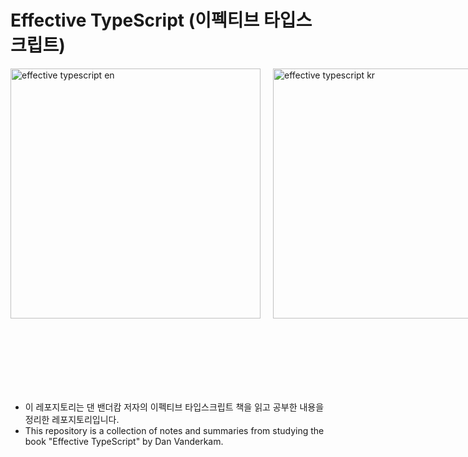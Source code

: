 # Effective TypeScript (이펙티브 타입스크립트)

<div style="display: flex; gap: 20px; height: 500px;">
  <img src="https://github.com/muilyang12/EffectiveTypeScript/assets/78548830/63c21b4b-3772-46b2-b39b-041670cd66b8" alt="effective typescript en" style="height: 400px;" />
  <img src="https://github.com/muilyang12/EffectiveTypeScript/assets/78548830/83f3b784-1374-4c36-b2a6-1f0b283f9573" alt="effective typescript kr" style="height: 400px;" />
</div>

<br />

- 이 레포지토리는 댄 밴더캄 저자의 이펙티브 타입스크립트 책을 읽고 공부한 내용을 정리한 레포지토리입니다.
- This repository is a collection of notes and summaries from studying the book "Effective TypeScript" by Dan Vanderkam.

